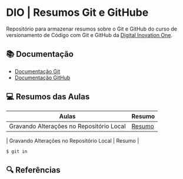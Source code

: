 <h1>
 DIO | Resumos Git e GitHube
</h1>

Repositório para armazenar resumos sobre o Git e GitHub do curso de versionamento de Código com Git e GitHub da [Digital Inovation One](https://web.dio.me/).

## 📚 Documentação

- [Documentação Git](https://git-scm.com/doc)
- [Documentação GitHub](https://docs.github.com/pt)

## 💻 Resumos das Aulas

| Aulas | Resumo | 
|-------|---------|
| Gravando Alterações no Repositório Local | [Resumo](https://onedrive.live.com/view.aspx?resid=546C93484DEF4108%218508&id=documents&wd=target%28DIO_%2FPython%20Data%20Analytics.one%7CC80A8898-83FE-4ED3-B996-22890660C65F%2FPrimeiros%20Passos%20com%20Git%20e%20GitHub%7C1520369A-66B1-4F74-9DCB-778B215DA2AE%2F%29https://d.docs.live.net/546c93484def4108/Documentos/Python/DIO_/Python%20Data%20Analytics.one#Primeiros%20Passos%20com%20Git%20e%20GitHub&section-id={C80A8898-83FE-4ED3-B996-22890660C65F}&page-id={1520369A-66B1-4F74-9DCB-778B215DA2AE}&end)

| Gravando Alterações no Repositório Local | Resumo |
```
$ git in
```
## 🔍 Referências 


